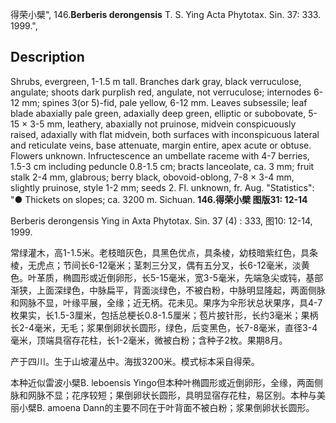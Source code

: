 得荣小檗",
146.**Berberis derongensis** T. S. Ying Acta Phytotax. Sin. 37: 333. 1999.",

## Description
Shrubs, evergreen, 1-1.5 m tall. Branches dark gray, black verruculose, angulate; shoots dark purplish red, angulate, not verruculose; internodes 6-12 mm; spines 3(or 5)-fid, pale yellow, 6-12 mm. Leaves subsessile; leaf blade abaxially pale green, adaxially deep green, elliptic or subobovate, 5-15 × 3-5 mm, leathery, abaxially not pruinose, midvein conspicuously raised, adaxially with flat midvein, both surfaces with inconspicuous lateral and reticulate veins, base attenuate, margin entire, apex acute or obtuse. Flowers unknown. Infructescence an umbellate raceme with 4-7 berries, 1.5-3 cm including peduncle 0.8-1.5 cm; bracts lanceolate, ca. 3 mm; fruit stalk 2-4 mm, glabrous; berry black, obovoid-oblong, 7-8 × 3-4 mm, slightly pruinose, style 1-2 mm; seeds 2. Fl. unknown, fr. Aug.
  "Statistics": "● Thickets on slopes; ca. 3200 m. Sichuan.
**146.得荣小檗 图版31: 12-14**

Berberis derongensis Ying in Axta Phytotax. Sin. 37 (4) : 333, 图10: 12-14, 1999.

常绿灌木，高1-1.5米。老枝暗灰色，具黑色优点，具条棱，幼枝暗紫红色，具条棱，无虎点；节间长6-12毫米；茎刺三分叉，偶有五分叉，长6-12毫米，淡黄色。叶革质，椭圆形或近倒卵形，长5-15毫米，宽3-5毫米，先端急尖或钝，基部渐狭，上面深绿色，中脉扁平，背面淡绿色，不被白粉，中脉明显隆起，两面侧脉和网脉不显，叶缘平展，全缘；近无柄。花未见。果序为伞形状总状果序，具4-7枚果实，长1.5-3厘米，包括总梗长0.8-1.5厘米；苞片披针形，长约3毫米；果柄长2-4毫米，无毛；浆果倒卵状长圆形，绿色，后变黑色，长7-8毫米，直径3-4毫米，顶端具宿存花柱，长1-2毫米，微被白粉；含种子2枚。果期8月。

产于四川。生于山坡灌丛中。海拔3200米。模式标本采自得荣。

本种近似雷波小檗B. leboensis Yingo但本种叶椭圆形或近倒卵形，全缘，两面侧脉和网脉不显；花序较短；果倒卵状长圆形，具明显宿存花柱，易区别。本种与美丽小檗B. amoena Dann的主要不同在于叶背面不被白粉；浆果倒卵状长圆形。
